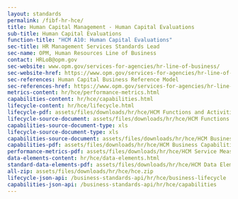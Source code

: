 ```yaml
---
layout: standards
permalink: /fibf-hr-hce/
title: Human Capital Management - Human Capital Evaluations
sub-title: Human Capital Evaluations
function-title: "HCM A10: Human Capital Evaluations"
sec-title: HR Management Services Standards Lead
sec-name: OPM, Human Resources Line of Business
contact: HRLoB@opm.gov
sec-website: www.opm.gov/services-for-agencies/hr-line-of-business/
sec-website-href: https://www.opm.gov/services-for-agencies/hr-line-of-business/
sec-references: Human Capital Business Reference Model
sec-references-href: https://www.opm.gov/services-for-agencies/hr-line-of-business/hc-business-reference-model/
metrics-content: hr/hce/performance-metrics.html
capabilities-content: hr/hce/capabilities.html
lifecycle-content: hr/hce/lifecycle.html
lifecycle-pdf: assets/files/downloads/hr/hce/HCM Functions and Activities_A10 (Agency Human Capital Evaluation).xlsx
lifecycle-source-document: assets/files/downloads/hr/hce/HCM Functions and Activities_A10 (Agency Human Capital Evaluation).xlsx
capabilities-source-document-type: xls
lifecycle-source-document-type: xls
capabilities-source-document: assets/files/downloads/hr/hce/HCM Business Capabilities_A10 (Agency Human Capital Evaluation).xlsx
capabilities-pdf: assets/files/downloads/hr/hce/HCM Business Capabilities_A10 (Agency Human Capital Evaluation).xlsx
performance-metrics-pdf: assets/files/downloads/hr/hce/HCM Service Measures_A10 (Agency Human Capital Evaluation).xlsx
data-elements-content: hr/hce/data-elements.html
standard-data-elements-pdf: assets/files/downloads/hr/hce/HCM Data Elements_A10 (Agency Human Capital Evaluation).xlsx
all-zip: assets/files/downloads/hr/hce/hce.zip
lifecycle-json-api: /business-standards-api/hr/hce/business-lifecycle
capabilities-json-api: /business-standards-api/hr/hce/capabilities
---
```

